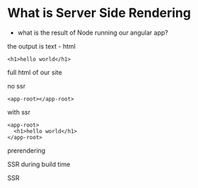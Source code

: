 # What is Server Side Rendering

- what is the result of Node running our angular app? 

the output is text - html

```
<h1>hello world</h1>
```

full html of our site

no ssr

```
<app-root></app-root>
```

with ssr

```
<app-root>
  <h1>hello world</h1>
</app-root>
```

prerendering

SSR during build time

SSR






